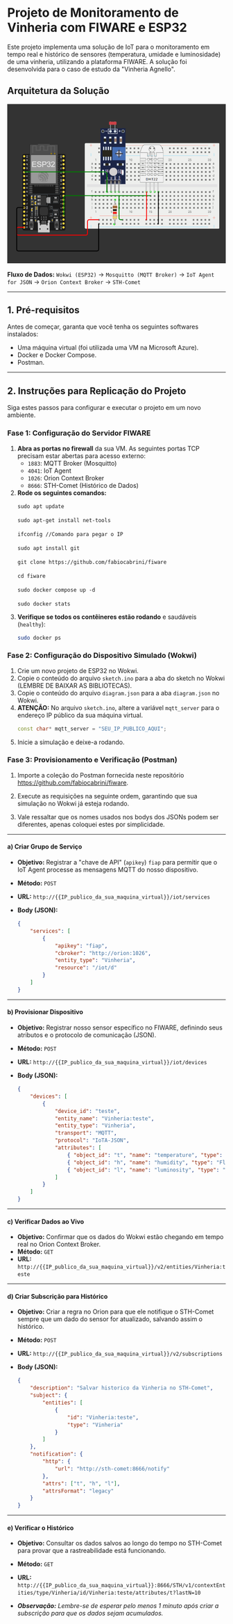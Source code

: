 # Projeto de Monitoramento de Vinheria com FIWARE e ESP32

Este projeto implementa uma solução de IoT para o monitoramento em tempo real e histórico de sensores (temperatura, umidade e luminosidade) de uma vinheria, utilizando a plataforma FIWARE. A solução foi desenvolvida para o caso de estudo da "Vinheria Agnello".

## Arquitetura da Solução

![alt text](image.png)

**Fluxo de Dados:**
`Wokwi (ESP32)` -> `Mosquitto (MQTT Broker)` -> `IoT Agent for JSON` -> `Orion Context Broker` -> `STH-Comet`

---

## 1. Pré-requisitos

Antes de começar, garanta que você tenha os seguintes softwares instalados:

-   Uma máquina virtual (foi utilizada uma VM na Microsoft Azure).
-   Docker e Docker Compose.
-   Postman.

---

## 2. Instruções para Replicação do Projeto

Siga estes passos para configurar e executar o projeto em um novo ambiente.

### Fase 1: Configuração do Servidor FIWARE

1.  **Abra as portas no firewall** da sua VM. As seguintes portas TCP precisam estar abertas para acesso externo:
    -   `1883`: MQTT Broker (Mosquitto)
    -   `4041`: IoT Agent
    -   `1026`: Orion Context Broker
    -   `8666`: STH-Comet (Histórico de Dados)
2.  **Rode os seguintes comandos:** 
    ```
    sudo apt update

    sudo apt-get install net-tools

    ifconfig //Comando para pegar o IP

    sudo apt install git

    git clone https://github.com/fabiocabrini/fiware

    cd fiware

    sudo docker compose up -d

    sudo docker stats
    ``` 
4.  **Verifique se todos os contêineres estão rodando** e saudáveis (`healthy`):
    ```sh
    sudo docker ps
    ```

### Fase 2: Configuração do Dispositivo Simulado (Wokwi)

1.  Crie um novo projeto de ESP32 no Wokwi.
2.  Copie o conteúdo do arquivo `sketch.ino` para a aba do sketch no Wokwi (LEMBRE DE BAIXAR AS BIBLIOTECAS).
3.  Copie o conteúdo do arquivo `diagram.json` para a aba `diagram.json` no Wokwi.
4.  **ATENÇÃO:** No arquivo `sketch.ino`, altere a variável `mqtt_server` para o endereço IP público da sua máquina virtual.
    ```cpp
    const char* mqtt_server = "SEU_IP_PUBLICO_AQUI";
    ```
5.  Inicie a simulação e deixe-a rodando.

### Fase 3: Provisionamento e Verificação (Postman)

1.  Importe a coleção do Postman fornecida neste repositório https://github.com/fabiocabrini/fiware. 

2.  Execute as requisições na seguinte ordem, garantindo que sua simulação no Wokwi já esteja rodando.

3. Vale ressaltar que os nomes usados nos bodys dos JSONs podem ser diferentes, apenas coloquei estes por simplicidade.
---
#### **a) Criar Grupo de Serviço**

* **Objetivo:** Registrar a "chave de API" (`apikey`) `fiap` para permitir que o IoT Agent processe as mensagens MQTT do nosso dispositivo.
* **Método:** `POST`
* **URL:** `http://{{IP_publico_da_sua_maquina_virtual}}/iot/services`

* **Body (JSON):**
    ```json
    {
        "services": [
            {
                "apikey": "fiap",
                "cbroker": "http://orion:1026",
                "entity_type": "Vinheria",
                "resource": "/iot/d"
            }
        ]
    }
    ```
---
#### **b) Provisionar Dispositivo**

* **Objetivo:** Registrar nosso sensor específico no FIWARE, definindo seus atributos e o protocolo de comunicação (JSON).
* **Método:** `POST`
* **URL:** `http://{{IP_publico_da_sua_maquina_virtual}}/iot/devices`

* **Body (JSON):**
    ```json
    {
        "devices": [
            {
                "device_id": "teste",
                "entity_name": "Vinheria:teste",
                "entity_type": "Vinheria",
                "transport": "MQTT",
                "protocol": "IoTA-JSON",
                "attributes": [
                    { "object_id": "t", "name": "temperature", "type": "Float" },
                    { "object_id": "h", "name": "humidity", "type": "Float" },
                    { "object_id": "l", "name": "luminosity", "type": "Integer" }
                ]
            }
        ]
    }
    ```
---
#### **c) Verificar Dados ao Vivo**


* **Objetivo:** Confirmar que os dados do Wokwi estão chegando em tempo real no Orion Context Broker.
* **Método:** `GET`
* **URL:** `http://{{IP_publico_da_sua_maquina_virtual}}/v2/entities/Vinheria:teste`
---
#### **d) Criar Subscrição para Histórico**

* **Objetivo:** Criar a regra no Orion para que ele notifique o STH-Comet sempre que um dado do sensor for atualizado, salvando assim o histórico.
* **Método:** `POST`
* **URL:** `http://{{IP_publico_da_sua_maquina_virtual}}/v2/subscriptions`

* **Body (JSON):**
    ```json
    {
        "description": "Salvar historico da Vinheria no STH-Comet",
        "subject": {
            "entities": [
                {
                    "id": "Vinheria:teste",
                    "type": "Vinheria"
                }
            ]
        },
        "notification": {
            "http": {
                "url": "http://sth-comet:8666/notify"
            },
            "attrs": ["t", "h", "l"],
            "attrsFormat": "legacy"
        }
    }
    ```
---
#### **e) Verificar o Histórico**


* **Objetivo:** Consultar os dados salvos ao longo do tempo no STH-Comet para provar que a rastreabilidade está funcionando.
* **Método:** `GET`
* **URL:** `http://{{IP_publico_da_sua_maquina_virtual}}:8666/STH/v1/contextEntities/type/Vinheria/id/Vinheria:teste/attributes/t?lastN=10`

* ***Observação:*** *Lembre-se de esperar pelo menos 1 minuto após criar a subscrição para que os dados sejam acumulados.*
